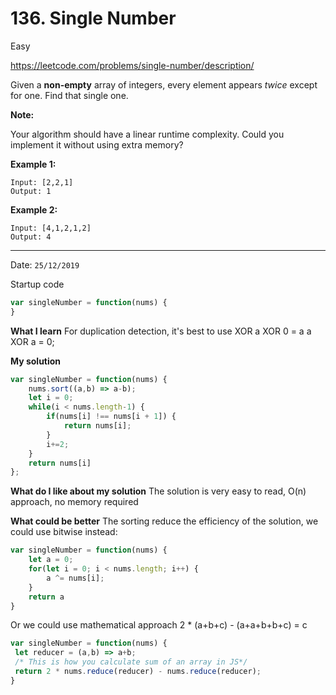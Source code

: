 # 136. Single Number

<Badge type="success">Easy</Badge>

<Note>https://leetcode.com/problems/single-number/description/</Note>

Given a **non-empty** array of integers, every element appears *twice* except for one. Find that single one.

**Note:**

Your algorithm should have a linear runtime complexity. Could you implement it without using extra memory?

**Example 1:**

```
Input: [2,2,1]
Output: 1
```

**Example 2:**

```
Input: [4,1,2,1,2]
Output: 4
```

---

Date: `25/12/2019`

Startup code

```js
var singleNumber = function(nums) {
}
```

**What I learn** For duplication detection, it's best to use XOR a XOR 0 = a a XOR a = 0;

**My solution**

```js
var singleNumber = function(nums) {
    nums.sort((a,b) => a-b);
    let i = 0;
    while(i < nums.length-1) {
        if(nums[i] !== nums[i + 1]) {
            return nums[i];
        }
        i+=2;
    }
    return nums[i]
};
```

**What do I like about my solution** The solution is very easy to read, O(n) approach, no memory required

**What could be better** The sorting reduce the efficiency of the solution, we could use bitwise instead:

```js
var singleNumber = function(nums) {
    let a = 0;
    for(let i = 0; i < nums.length; i++) {
        a ^= nums[i];
    }
    return a
}
```

Or we could use mathematical approach 2 * (a+b+c) - (a+a+b+b+c) = c

```js
var singleNumber = function(nums) {
 let reducer = (a,b) => a+b;
 /* This is how you calculate sum of an array in JS*/
 return 2 * nums.reduce(reducer) - nums.reduce(reducer);
}
```